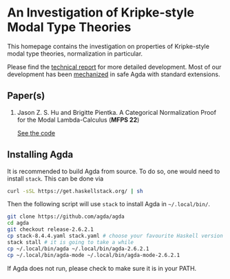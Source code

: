 # An Investigation of Kripke-style Modal Type Theories


This homepage contains the investigation on properties of Kripke-style modal type
theories, normalization in particular. 

Please find the [technical report](https://arxiv.org/abs/2206.07823) for more detailed
development. Most of our development has been [mechanized](README.html) in safe Agda
with standard extensions.

## Paper(s)

1. Jason Z. S. Hu and Brigitte Pientka. A Categorical Normalization Proof for the
   Modal Lambda-Calculus (**MFPS 22**)
   
   [See the code](Unbox.README.html)


## Installing Agda

It is recommended to build Agda from source. To do so, one would need to install
`stack`. This can be done via

``` bash
curl -sSL https://get.haskellstack.org/ | sh
```

Then the following script will use `stack` to install Agda in `~/.local/bin/`.

``` bash
git clone https://github.com/agda/agda
cd agda
git checkout release-2.6.2.1
cp stack-8.4.4.yaml stack.yaml # choose your favourite Haskell version
stack stall # it is going to take a while
cp ~/.local/bin/agda ~/.local/bin/agda-2.6.2.1
cp ~/.local/bin/agda-mode ~/.local/bin/agda-mode-2.6.2.1
```

If Agda does not run, please check to make sure it is in your PATH.
